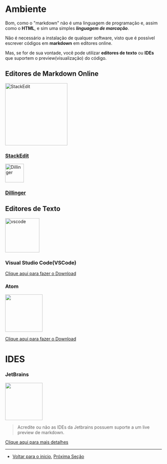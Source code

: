 # Ambiente

Bom, como o "markdown" não é uma linguagem de programação e, assim como o **HTML**, e sim uma simples ***linguagem de marcação***.

Não é necessário a instalação de qualquer software, visto que é possível escrever códigos em **markdown** em editores online.

Mas, se for de sua vontade, você pode utilizar **editores de texto** ou **IDEs** que suportem o preview(visualização) do código.

## Editores de Markdown Online
<img src="http://stackedit-community-upload.s3.amazonaws.com/original/1X/1f983a5041e787b3ff6e75023844034ea3c16c0e.png" alt="StackEdit" width="200">

### [StackEdit](https://stackedit.io/)

<img src="https://dillinger.io/apple-touch-icon.png" alt="Dillinger" height="60">

### [Dillinger](https://dillinger.io/)

## Editores de Texto

<img src="https://user-images.githubusercontent.com/674621/71187801-14e60a80-2280-11ea-94c9-e56576f76baf.png" alt="vscode" width="110">

### Visual Studio Code(VSCode)
[Clique aqui para fazer o Download](https://code.visualstudio.com/download)

### Atom
<img src="https://seeklogo.com/images/A/atom-logo-19BD90FF87-seeklogo.com.png" width='120'>

[Clique aqui para fazer o Download](https://flight-manual.atom.io/getting-started/sections/installing-atom/)

# IDES
### JetBrains
<img src="https://upload.wikimedia.org/wikipedia/commons/thumb/1/1a/JetBrains_Logo_2016.svg/1200px-JetBrains_Logo_2016.svg.png" width='120'>

> Acredite ou não as IDEs da Jetbrains possuem suporte a um live preview de markdown.

[Clique aqui para mais detalhes](https://www.jetbrains.com/pt-br/products.html)

_____

- [Voltar para o inicio](/README.md), [Próxima Seção](./Cheatsheet.md)